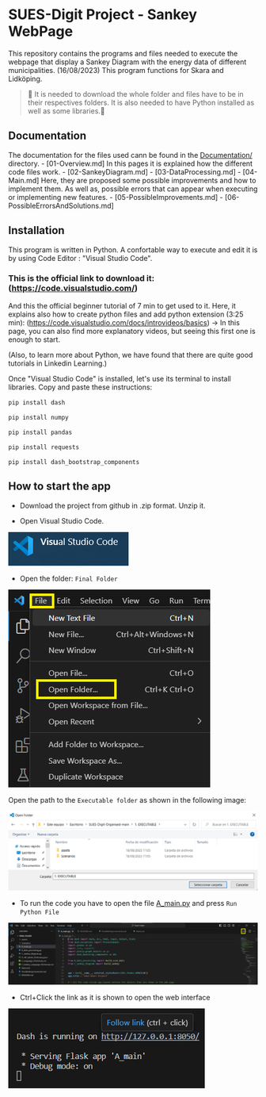 # SUES-Digit Project - Sankey WebPage

This repository contains the programs and files needed to execute the webpage that display a Sankey Diagram with the energy data of different municipalities.
(16/08/2023) This program functions for Skara and Lidköping.

> 🚧 It is needed to download the whole folder and files have to be in their respectives folders. It is also needed to have Python installed as well as some libraries.🚧

## Documentation
The documentation for the files used cann be found in the [Documentation/](Documentation) directory.
    - [01-Overview.md]
In this pages it is explained how the different code files work.
    - [02-SankeyDiagram.md]
    - [03-DataProcessing.md]
    - [04-Main.md]
Here, they are proposed some possible improvements and how to implement them. As well as, possible errors that can appear when executing or implementing new features.
    - [05-PossibleImprovements.md]
    - [06-PossibleErrorsAndSolutions.md]

## Installation
This program is written in Python. A confortable way to execute and edit it is by using Code Editor : "Visual Studio Code".

### This is the official link to download it: (https://code.visualstudio.com/)
And this the official beginner tutorial of 7 min to get used to it. Here, it explains also how to create python files and add python extension (3:25 min): (https://code.visualstudio.com/docs/introvideos/basics) -> In this page, you can also find more explanatory videos, but seeing this first one is enough to start.

(Also, to learn more about Python, we have found that there are quite good tutorials in Linkedin Learning.)

Once "Visual Studio Code" is installed, let's use its terminal to install libraries. Copy and paste these instructions:

```
pip install dash
```
```
pip install numpy
```
```
pip install pandas
```
```
pip install requests
```
```
pip install dash_bootstrap_components
```

## How to start the app


- Download the project from github in .zip format. Unzip it.

- Open Visual Studio Code.

![](https://github.com/ClaudiaAda/SUES-Digit-Organised/blob/ff8264e85e8b7427397ec1089e9782e9d07af910/Documentation/images/visualStudio.png)

- Open the folder: `Final Folder`

![](https://github.com/ClaudiaAda/SUES-Digit-Organised/blob/ff8264e85e8b7427397ec1089e9782e9d07af910/Documentation/images/OpenFolder.png)

Open the path to the `Executable folder` as shown in the following image:

![](https://github.com/ClaudiaAda/SUES-Digit-Organised/blob/078f5d7bc671c3fdedaac770d2fc455eccf1e787/Documentation/images/OpenFolder2.png)

- To run the code you have to open the file [A_main.py](https://github.com/ClaudiaAda/SUES-Digit-Organised/blob/9db065e34b31415f3882853da31df71e24c3be1c/1.%20EXECUTABLE/A_main.py) and press `Run Python File`

![](https://github.com/ClaudiaAda/SUES-Digit-Organised/blob/7786b9b7ecb4ccbda4e74b6f7fab96a29647be5d/Documentation/images/runpythonfile.png)

- Ctrl+Click the link as it is shown to open the web interface

![](https://github.com/ClaudiaAda/SUES-Digit-Organised/blob/3320bff8b989841c40aa48432878c611ab2cf790/Documentation/images/runScript.png)
